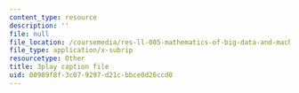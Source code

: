 ```yaml
---
content_type: resource
description: ''
file: null
file_location: /coursemedia/res-ll-005-mathematics-of-big-data-and-machine-learning-january-iap-2020/00989f8f3c079297d21cbbce0d26ccd0_t4K6lney7Zw.srt
file_type: application/x-subrip
resourcetype: Other
title: 3play caption file
uid: 00989f8f-3c07-9297-d21c-bbce0d26ccd0
---
```

